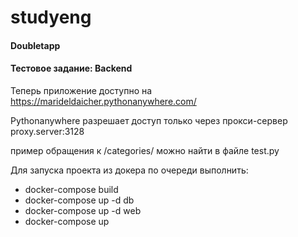# studyeng

#### Doubletapp
#### Тестовое задание: Backend

Теперь приложение доступно на https://marideldaicher.pythonanywhere.com/

Pythonanywhere разрешает доступ только через прокси-сервер proxy.server:3128

пример обращения к /categories/ можно найти в файле test.py

Для запуска проекта из докера по очереди выполнить:

* docker-compose build
* docker-compose up -d db
* docker-compose up -d web
* docker-compose up
